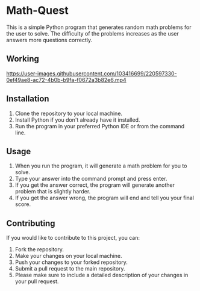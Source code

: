 # Math-Quest
This is a simple Python program that generates random math problems for the user to solve. The difficulty of the problems increases as the user answers more questions correctly.

## Working



https://user-images.githubusercontent.com/103416699/220597330-0ef49ae8-ac72-4b0b-b9fa-f0672a3b82e6.mp4


## Installation
1. Clone the repository to your local machine.
2. Install Python if you don't already have it installed.
3. Run the program in your preferred Python IDE or from the command line.

## Usage
1. When you run the program, it will generate a math problem for you to solve.
2. Type your answer into the command prompt and press enter.
3. If you get the answer correct, the program will generate another problem that is slightly harder.
4. If you get the answer wrong, the program will end and tell you your final score.


## Contributing
If you would like to contribute to this project, you can:

1. Fork the repository.
2. Make your changes on your local machine.
3. Push your changes to your forked repository.
4. Submit a pull request to the main repository.
5. Please make sure to include a detailed description of your changes in your pull request.


